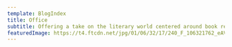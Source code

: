 ```yaml
---
template: BlogIndex
title: Office
subtitle: Offering a take on the literary world centered around book reader enthusiasts, EconZest’s poignant think pieces and spotlight on the unexpected influences of books provide a unique and meaningful perspective on the written word that will particularly speak to writing enthusiasts who grew up alongside the internet.(COMING SOON)
featuredImage: https://t4.ftcdn.net/jpg/01/06/32/17/240_F_106321762_eAVoxgBSf2powxTuBROf6YzgYJOLgONB.jpg
---
```


